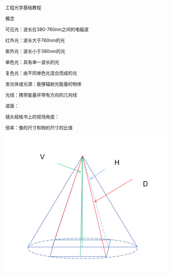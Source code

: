 工程光学基础教程

概念

可见光：波长在380-760nm之间的电磁波

红外光：波长大于760nm的光

紫外光：波长小于380nm的光

单色光：具有单一波长的光

复色光：由不同单色光混合而成的光



发光体或光源：能够辐射光能量的物体

光线：携带能量并带有方向的几何线

波面：



镜头规格书上的视场角度：

倍率：像的尺寸和物的尺寸的比值



![image-20230413164937623](工程光学基础教程.assets/image-20230413164937623.png)
